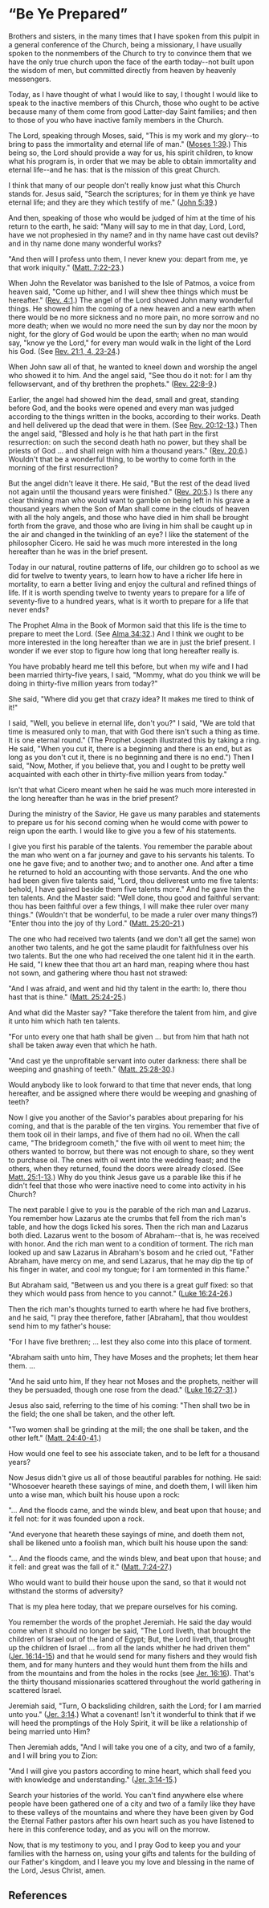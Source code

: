 # “Be Ye Prepared”

Brothers and sisters, in the many times that I have spoken from this pulpit in
a general conference of the Church, being a missionary, I have usually spoken
to the nonmembers of the Church to try to convince them that we have the only
true church upon the face of the earth today--not built upon the wisdom of
men, but committed directly from heaven by heavenly messengers.

Today, as I have thought of what I would like to say, I thought I would like
to speak to the inactive members of this Church, those who ought to be active
because many of them come from good Latter-day Saint families; and then to
those of you who have inactive family members in the Church.

The Lord, speaking through Moses, said, "This is my work and my glory--to
bring to pass the immortality and eternal life of man." ([Moses
1:39](/scriptures/pgp/moses/1.39?lang=eng#38).) This being so, the Lord should
provide a way for us, his spirit children, to know what his program is, in
order that we may be able to obtain immortality and eternal life--and he has:
that is the mission of this great Church.

I think that many of our people don't really know just what this Church stands
for. Jesus said, "Search the scriptures; for in them ye think ye have eternal
life; and they are they which testify of me." ([John
5:39](/scriptures/nt/john/5.39?lang=eng#38).)

And then, speaking of those who would be judged of him at the time of his
return to the earth, he said: "Many will say to me in that day, Lord, Lord,
have we not prophesied in thy name? and in thy name have cast out devils? and
in thy name done many wonderful works?

"And then will I profess unto them, I never knew you: depart from me, ye that
work iniquity." ([Matt. 7:22-23](/scriptures/nt/matt/7.22-23?lang=eng#21).)

When John the Revelator was banished to the Isle of Patmos, a voice from
heaven said, "Come up hither, and I will shew thee things which must be
hereafter." ([Rev. 4:1](/scriptures/nt/rev/4.1?lang=eng#0).) The angel of the
Lord showed John many wonderful things. He showed him the coming of a new
heaven and a new earth when there would be no more sickness and no more pain,
no more sorrow and no more death; when we would no more need the sun by day
nor the moon by night, for the glory of God would be upon the earth; when no
man would say, "know ye the Lord," for every man would walk in the light of
the Lord his God. (See [Rev. 21:1, 4,
23-24](/scriptures/nt/rev/21.1,4,23-24?lang=eng#0).)

When John saw all of that, he wanted to kneel down and worship the angel who
showed it to him. And the angel said, "See thou do it not: for I am thy
fellowservant, and of thy brethren the prophets." ([Rev.
22:8-9](/scriptures/nt/rev/22.8-9?lang=eng#7).)

Earlier, the angel had showed him the dead, small and great, standing before
God, and the books were opened and every man was judged according to the
things written in the books, according to their works. Death and hell
delivered up the dead that were in them. (See [Rev.
20:12-13](/scriptures/nt/rev/20.12-13?lang=eng#11).) Then the angel said,
"Blessed and holy is he that hath part in the first resurrection: on such the
second death hath no power, but they shall be priests of God ... and shall reign
with him a thousand years." ([Rev. 20:6](/scriptures/nt/rev/20.6?lang=eng#5).)
Wouldn't that be a wonderful thing, to be worthy to come forth in the morning
of the first resurrection?

But the angel didn't leave it there. He said, "But the rest of the dead lived
not again until the thousand years were finished." ([Rev.
20:5](/scriptures/nt/rev/20.5?lang=eng#4).) Is there any clear thinking man
who would want to gamble on being left in his grave a thousand years when the
Son of Man shall come in the clouds of heaven with all the holy angels, and
those who have died in him shall be brought forth from the grave, and those
who are living in him shall be caught up in the air and changed in the
twinkling of an eye? I like the statement of the philosopher Cicero. He said
he was much more interested in the long hereafter than he was in the brief
present.

Today in our natural, routine patterns of life, our children go to school as
we did for twelve to twenty years, to learn how to have a richer life here in
mortality, to earn a better living and enjoy the cultural and refined things
of life. If it is worth spending twelve to twenty years to prepare for a life
of seventy-five to a hundred years, what is it worth to prepare for a life
that never ends?

The Prophet Alma in the Book of Mormon said that this life is the time to
prepare to meet the Lord. (See [Alma
34:32](/scriptures/bofm/alma/34.32?lang=eng#31).) And I think we ought to be
more interested in the long hereafter than we are in just the brief present. I
wonder if we ever stop to figure how long that long hereafter really is.

You have probably heard me tell this before, but when my wife and I had been
married thirty-five years, I said, "Mommy, what do you think we will be doing
in thirty-five million years from today?"

She said, "Where did you get that crazy idea? It makes me tired to think of
it!"

I said, "Well, you believe in eternal life, don't you?" I said, "We are told
that time is measured only to man, that with God there isn't such a thing as
time. It is one eternal round." (The Prophet Joseph illustrated this by taking
a ring. He said, "When you cut it, there is a beginning and there is an end,
but as long as you don't cut it, there is no beginning and there is no end.")
Then I said, "Now, Mother, if you believe that, you and I ought to be pretty
well acquainted with each other in thirty-five million years from today."

Isn't that what Cicero meant when he said he was much more interested in the
long hereafter than he was in the brief present?

During the ministry of the Savior, He gave us many parables and statements to
prepare us for his second coming when he would come with power to reign upon
the earth. I would like to give you a few of his statements.

I give you first his parable of the talents. You remember the parable about
the man who went on a far journey and gave to his servants his talents. To one
he gave five; and to another two; and to another one. And after a time he
returned to hold an accounting with those servants. And the one who had been
given five talents said, "Lord, thou deliverest unto me five talents: behold,
I have gained beside them five talents more." And he gave him the ten talents.
And the Master said: "Well done, thou good and faithful servant: thou has been
faithful over a few things, I will make thee ruler over many things."
(Wouldn't that be wonderful, to be made a ruler over many things?) "Enter thou
into the joy of thy Lord." ([Matt.
25:20-21](/scriptures/nt/matt/25.20-21?lang=eng#19).)

The one who had received two talents (and we don't all get the same) won
another two talents, and he got the same plaudit for faithfulness over his two
talents. But the one who had received the one talent hid it in the earth. He
said, "I knew thee that thou art an hard man, reaping where thou hast not
sown, and gathering where thou hast not strawed:

"And I was afraid, and went and hid thy talent in the earth: lo, there thou
hast that is thine." ([Matt.
25:24-25](/scriptures/nt/matt/25.24-25?lang=eng#23).)

And what did the Master say? "Take therefore the talent from him, and give it
unto him which hath ten talents.

"For unto every one that hath shall be given ... but from him that hath not
shall be taken away even that which he hath.

"And cast ye the unprofitable servant into outer darkness: there shall be
weeping and gnashing of teeth." ([Matt.
25:28-30](/scriptures/nt/matt/25.28-30?lang=eng#27).)

Would anybody like to look forward to that time that never ends, that long
hereafter, and be assigned where there would be weeping and gnashing of teeth?

Now I give you another of the Savior's parables about preparing for his
coming, and that is the parable of the ten virgins. You remember that five of
them took oil in their lamps, and five of them had no oil. When the call came,
"The bridegroom cometh," the five with oil went to meet him; the others wanted
to borrow, but there was not enough to share, so they went to purchase oil.
The ones with oil went into the wedding feast; and the others, when they
returned, found the doors were already closed. (See [Matt.
25:1-13](/scriptures/nt/matt/25.1-13?lang=eng#0).) Why do you think Jesus gave
us a parable like this if he didn't feel that those who were inactive need to
come into activity in his Church?

The next parable I give to you is the parable of the rich man and Lazarus. You
remember how Lazarus ate the crumbs that fell from the rich man's table, and
how the dogs licked his sores. Then the rich man and Lazarus both died.
Lazarus went to the bosom of Abraham--that is, he was received with honor. And
the rich man went to a condition of torment. The rich man looked up and saw
Lazarus in Abraham's bosom and he cried out, "Father Abraham, have mercy on
me, and send Lazarus, that he may dip the tip of his finger in water, and cool
my tongue; for I am tormented in this flame."

But Abraham said, "Between us and you there is a great gulf fixed: so that
they which would pass from hence to you cannot." ([Luke
16:24-26](/scriptures/nt/luke/16.24-26?lang=eng#23).)

Then the rich man's thoughts turned to earth where he had five brothers, and
he said, "I pray thee therefore, father [Abraham], that thou wouldest send him
to my father's house:

"For I have five brethren; ... lest they also come into this place of torment.

"Abraham saith unto him, They have Moses and the prophets; let them hear them.
...

"And he said unto him, If they hear not Moses and the prophets, neither will
they be persuaded, though one rose from the dead." ([Luke
16:27-31](/scriptures/nt/luke/16.27-31?lang=eng#26).)

Jesus also said, referring to the time of his coming: "Then shall two be in
the field; the one shall be taken, and the other left.

"Two women shall be grinding at the mill; the one shall be taken, and the
other left." ([Matt. 24:40-41](/scriptures/nt/matt/24.40-41?lang=eng#39).)

How would one feel to see his associate taken, and to be left for a thousand
years?

Now Jesus didn't give us all of those beautiful parables for nothing. He said:
"Whosoever heareth these sayings of mine, and doeth them, I will liken him
unto a wise man, which built his house upon a rock:

"... And the floods came, and the winds blew, and beat upon that house; and it
fell not: for it was founded upon a rock.

"And everyone that heareth these sayings of mine, and doeth them not, shall be
likened unto a foolish man, which built his house upon the sand:

"... And the floods came, and the winds blew, and beat upon that house; and it
fell: and great was the fall of it." ([Matt.
7:24-27](/scriptures/nt/matt/7.24-27?lang=eng#23).)

Who would want to build their house upon the sand, so that it would not
withstand the storms of adversity?

That is my plea here today, that we prepare ourselves for his coming.

You remember the words of the prophet Jeremiah. He said the day would come
when it should no longer be said, "The Lord liveth, that brought the children
of Israel out of the land of Egypt; But, the Lord liveth, that brought up the
children of Israel ... from all the lands whither he had driven them" ([Jer.
16:14-15](/scriptures/ot/jer/16.14-15?lang=eng#13)) and that he would send for
many fishers and they would fish them, and for many hunters and they would
hunt them from the hills and from the mountains and from the holes in the
rocks (see [Jer. 16:16](/scriptures/ot/jer/16.16?lang=eng#15)). That's the
thirty thousand missionaries scattered throughout the world gathering in
scattered Israel.

Jeremiah said, "Turn, O backsliding children, saith the Lord; for I am married
unto you." ([Jer. 3:14](/scriptures/ot/jer/3.14?lang=eng#13).) What a
covenant! Isn't it wonderful to think that if we will heed the promptings of
the Holy Spirit, it will be like a relationship of being married unto Him?

Then Jeremiah adds, "And I will take you one of a city, and two of a family,
and I will bring you to Zion:

"And I will give you pastors according to mine heart, which shall feed you
with knowledge and understanding." ([Jer.
3:14-15](/scriptures/ot/jer/3.14-15?lang=eng#13).)

Search your histories of the world. You can't find anywhere else where people
have been gathered one of a city and two of a family like they have to these
valleys of the mountains and where they have been given by God the Eternal
Father pastors after his own heart such as you have listened to here in this
conference today, and as you will on the morrow.

Now, that is my testimony to you, and I pray God to keep you and your families
with the harness on, using your gifts and talents for the building of our
Father's kingdom, and I leave you my love and blessing in the name of the
Lord, Jesus Christ, amen.

## References

